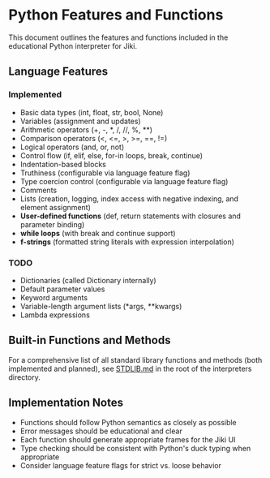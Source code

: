 # Python Features and Functions

This document outlines the features and functions included in the educational Python interpreter for Jiki.

## Language Features

### Implemented

- Basic data types (int, float, str, bool, None)
- Variables (assignment and updates)
- Arithmetic operators (+, -, \*, /, //, %, \*\*)
- Comparison operators (<, <=, >, >=, ==, !=)
- Logical operators (and, or, not)
- Control flow (if, elif, else, for-in loops, break, continue)
- Indentation-based blocks
- Truthiness (configurable via language feature flag)
- Type coercion control (configurable via language feature flag)
- Comments
- Lists (creation, logging, index access with negative indexing, and element assignment)
- **User-defined functions** (def, return statements with closures and parameter binding)
- **while loops** (with break and continue support)
- **f-strings** (formatted string literals with expression interpolation)

### TODO

- Dictionaries (called Dictionary internally)
- Default parameter values
- Keyword arguments
- Variable-length argument lists (\*args, \*\*kwargs)
- Lambda expressions

## Built-in Functions and Methods

For a comprehensive list of all standard library functions and methods (both implemented and planned), see [STDLIB.md](../../STDLIB.md) in the root of the interpreters directory.

## Implementation Notes

- Functions should follow Python semantics as closely as possible
- Error messages should be educational and clear
- Each function should generate appropriate frames for the Jiki UI
- Type checking should be consistent with Python's duck typing when appropriate
- Consider language feature flags for strict vs. loose behavior
